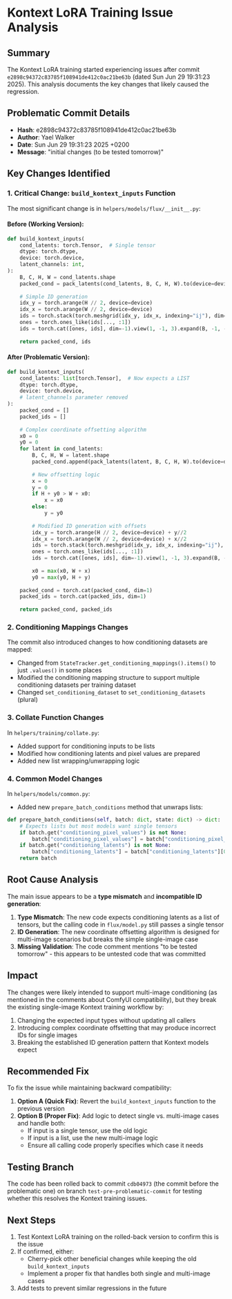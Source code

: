 # Kontext LoRA Training Issue Analysis

## Summary
The Kontext LoRA training started experiencing issues after commit `e2898c94372c83785f108941de412c0ac21be63b` (dated Sun Jun 29 19:31:23 2025). This analysis documents the key changes that likely caused the regression.

## Problematic Commit Details
- **Hash**: e2898c94372c83785f108941de412c0ac21be63b  
- **Author**: Yael Walker
- **Date**: Sun Jun 29 19:31:23 2025 +0200
- **Message**: "initial changes (to be tested tomorrow)"

## Key Changes Identified

### 1. **Critical Change: `build_kontext_inputs` Function**
The most significant change is in `helpers/models/flux/__init__.py`:

#### Before (Working Version):
```python
def build_kontext_inputs(
    cond_latents: torch.Tensor,  # Single tensor
    dtype: torch.dtype,
    device: torch.device,
    latent_channels: int,
):
    B, C, H, W = cond_latents.shape
    packed_cond = pack_latents(cond_latents, B, C, H, W).to(device=device, dtype=dtype)
    
    # Simple ID generation
    idx_y = torch.arange(H // 2, device=device)
    idx_x = torch.arange(W // 2, device=device)
    ids = torch.stack(torch.meshgrid(idx_y, idx_x, indexing="ij"), dim=-1)
    ones = torch.ones_like(ids[..., :1])
    ids = torch.cat([ones, ids], dim=-1).view(1, -1, 3).expand(B, -1, -1).to(dtype)
    
    return packed_cond, ids
```

#### After (Problematic Version):
```python
def build_kontext_inputs(
    cond_latents: list[torch.Tensor],  # Now expects a LIST
    dtype: torch.dtype,
    device: torch.device,
    # latent_channels parameter removed
):
    packed_cond = []
    packed_ids = []
    
    # Complex coordinate offsetting algorithm
    x0 = 0
    y0 = 0
    for latent in cond_latents:
        B, C, H, W = latent.shape
        packed_cond.append(pack_latents(latent, B, C, H, W).to(device=device, dtype=dtype))
        
        # New offsetting logic
        x = 0
        y = 0
        if H + y0 > W + x0:
            x = x0
        else:
            y = y0
        
        # Modified ID generation with offsets
        idx_y = torch.arange(H // 2, device=device) + y//2
        idx_x = torch.arange(W // 2, device=device) + x//2
        ids = torch.stack(torch.meshgrid(idx_y, idx_x, indexing="ij"), dim=-1)
        ones = torch.ones_like(ids[..., :1])
        ids = torch.cat([ones, ids], dim=-1).view(1, -1, 3).expand(B, -1, -1).to(dtype)
        
        x0 = max(x0, W + x)
        y0 = max(y0, H + y)
    
    packed_cond = torch.cat(packed_cond, dim=1)
    packed_ids = torch.cat(packed_ids, dim=1)
    
    return packed_cond, packed_ids
```

### 2. **Conditioning Mappings Changes**

The commit also introduced changes to how conditioning datasets are mapped:

- Changed from `StateTracker.get_conditioning_mappings().items()` to just `.values()` in some places
- Modified the conditioning mapping structure to support multiple conditioning datasets per training dataset
- Changed `set_conditioning_dataset` to `set_conditioning_datasets` (plural)

### 3. **Collate Function Changes**

In `helpers/training/collate.py`:
- Added support for conditioning inputs to be lists
- Modified how conditioning latents and pixel values are prepared
- Added new list wrapping/unwrapping logic

### 4. **Common Model Changes**

In `helpers/models/common.py`:
- Added new `prepare_batch_conditions` method that unwraps lists:
```python
def prepare_batch_conditions(self, batch: dict, state: dict) -> dict:
    # Expects lists but most models want single tensors
    if batch.get("conditioning_pixel_values") is not None:
        batch["conditioning_pixel_values"] = batch["conditioning_pixel_values"][0]
    if batch.get("conditioning_latents") is not None:
        batch["conditioning_latents"] = batch["conditioning_latents"][0]
    return batch
```

## Root Cause Analysis

The main issue appears to be a **type mismatch** and **incompatible ID generation**:

1. **Type Mismatch**: The new code expects conditioning latents as a list of tensors, but the calling code in `flux/model.py` still passes a single tensor
2. **ID Generation**: The new coordinate offsetting algorithm is designed for multi-image scenarios but breaks the simple single-image case
3. **Missing Validation**: The code comment mentions "to be tested tomorrow" - this appears to be untested code that was committed

## Impact

The changes were likely intended to support multi-image conditioning (as mentioned in the comments about ComfyUI compatibility), but they break the existing single-image Kontext training workflow by:
1. Changing the expected input types without updating all callers
2. Introducing complex coordinate offsetting that may produce incorrect IDs for single images
3. Breaking the established ID generation pattern that Kontext models expect

## Recommended Fix

To fix the issue while maintaining backward compatibility:

1. **Option A (Quick Fix)**: Revert the `build_kontext_inputs` function to the previous version
2. **Option B (Proper Fix)**: Add logic to detect single vs. multi-image cases and handle both:
   - If input is a single tensor, use the old logic
   - If input is a list, use the new multi-image logic
   - Ensure all calling code properly specifies which case it needs

## Testing Branch

The code has been rolled back to commit `cdb04973` (the commit before the problematic one) on branch `test-pre-problematic-commit` for testing whether this resolves the Kontext training issues.

## Next Steps

1. Test Kontext LoRA training on the rolled-back version to confirm this is the issue
2. If confirmed, either:
   - Cherry-pick other beneficial changes while keeping the old `build_kontext_inputs`
   - Implement a proper fix that handles both single and multi-image cases
3. Add tests to prevent similar regressions in the future